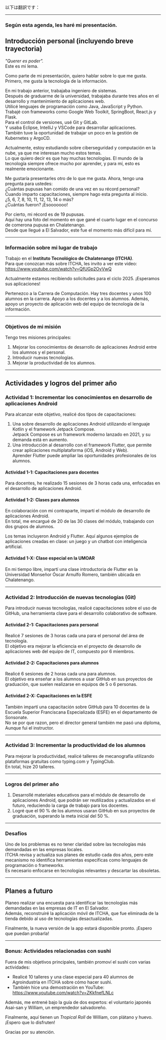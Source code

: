 以下は翻訳です：

---

### Según esta agenda, les haré mi presentación.  

## Introducción personal (incluyendo breve trayectoria)  
*"Querer es poder".*  
Este es mi lema.  

Como parte de mi presentación, quiero hablar sobre lo que me gusta.  
Primero, me gusta la tecnología de la información.  

En mi trabajo anterior, trabajaba ingeniero de sistemas.  
Después de graduarme de la universidad, trabajaba durante tres años en el desarrollo y mantenimiento de aplicaciones web.  
Utilicé lenguajes de programación como Java, JavaScript y Python.  
Trabajé con frameworks como Google Web Toolkit, SpringBoot, React.js y Flask.  
Para el control de versiones, usé Git y GitLab.  
Y usaba Eclipse, IntelliJ y VSCode para desarrollar aplicaciones.  
También tuve la oportunidad de trabajar un poco en la gestión de Kubernetes y ArgoCD.  

Actualmente, estoy estudiando sobre ciberseguridad y computación en la nube, ya que me interesan mucho estos temas.  
Lo que quiero decir es que hay muchas tecnologías.
El mundo de la tecnología siempre ofrece mucho por aprender, y para mí, esto es realmente emocionante.

Me gustaría presentarles otro de lo que me gusta.
Ahora, tengo una pregunta para ustedes:  
¿Cuántas pupusas han comido de una vez en su récord personal?  
Cuando imparto capacitaciones, siempre hago esta pregunta al inicio.  
¿5, 6, 7, 8, 10, 11, 12, 13, 14 o más?  
¿Cuántas fueron? ¡Esooooooo!  

Por cierto, mi récord es de 19 pupusas.  
Aquí hay una foto del momento en que gané el cuarto lugar en el concurso de comerona pupusa en Chalatenango.  
Desde que llegué a El Salvador, este fue el momento más difícil para mí.  

---

### Información sobre mi lugar de trabajo  
Trabajo en el **Instituto Tecnológico de Chalatenango (ITCHA)**.  
Para que conozcan más sobre ITCHA, les invito a ver este video:  
https://www.youtube.com/watch?v=QfUGp2OvVwQ  

Actualmente estamos recibiendo solicitudes para el ciclo 2025. ¡Esperamos sus aplicaciones!  

Pertenezco a la Carrera de Computación. Hay tres docentes y unos 100 alumnos en la carrera. Apoyo a los docentes y a los alumnos.
Además, apoyo un proyecto de aplicación web del equipo de tecnología de la información.

---

### Objetivos de mi misión  
Tengo tres misiones principales:  
1. Mejorar los conocimientos de desarrollo de aplicaciones Android entre los alumnos y el personal.  
2. Introducir nuevas tecnologías.  
3. Mejorar la productividad de los alumnos.  

---

## Actividades y logros del primer año  

### Actividad 1: Incrementar los conocimientos en desarrollo de aplicaciones Android  
Para alcanzar este objetivo, realicé dos tipos de capacitaciones:  
1. Una sobre desarrollo de aplicaciones Android utilizando el lenguaje Kotlin y el framework Jetpack Compose.  
   Jetpack Compose es un framework moderno lanzado en 2021, y su demanda está en aumento.  
2. Una introducción al desarrollo con el framework Flutter, que permite crear aplicaciones multiplataforma (iOS, Android y Web).  
   Aprender Flutter puede ampliar las oportunidades profesionales de los alumnos.  

#### Actividad 1-1: Capacitaciones para docentes  
Para docentes, he realizado 15 sesiones de 3 horas cada una, enfocadas en el desarrollo de aplicaciones Android.

#### Actividad 1-2: Clases para alumnos  
En colaboración con mi contraparte, impartí el módulo de desarrollo de aplicaciones Android.  
En total, me encargué de 20 de las 30 clases del módulo, trabajando con dos grupos de alumnos.  

Los temas incluyeron Android y Flutter. Aquí algunos ejemplos de aplicaciones creadas en clase: un juego y un chatbot con inteligencia artificial.  

#### Actividad 1-X: Clase especial en la UMOAR  
En mi tiempo libre, impartí una clase introductoria de Flutter en la Universidad Monseñor Óscar Arnulfo Romero, también ubicada en Chalatenango.  

---

### Actividad 2: Introducción de nuevas tecnologías (Git)  
Para introducir nuevas tecnologías, realicé capacitaciones sobre el uso de GitHub, una herramienta clave para el desarrollo colaborativo de software.  

#### Actividad 2-1: Capacitaciones para personal  
Realicé 7 sesiones de 3 horas cada una para el personal del área de tecnología.  
El objetivo era mejorar la eficiencia en el proyecto de desarrollo de aplicaciones web del equipo de IT, compuesto por 6 miembros.  

#### Actividad 2-2: Capacitaciones para alumnos  
Realicé 6 sesiones de 2 horas cada una para alumnos.  
El objetivo era enseñar a los alumnos a usar GitHub en sus proyectos de graduación, que suelen realizarse en equipos de 5 o 6 personas.  

#### Actividad 2-X: Capacitaciones en la ESFE  
También impartí una capacitación sobre GitHub para 10 docentes de la Escuela Superior Franciscana Especializada (ESFE) en el departamento de Sonsonate.  
No se por que razon, pero el director general también me pasó una diploma, Aunque fui el instructor.

---

### Actividad 3: Incrementar la productividad de los alumnos  
Para mejorar la productividad, realicé talleres de mecanografía utilizando plataformas gratuitas como typing.com y TypingClub.  
En total, hize 20 talleres.  

---

### Logros del primer año  
1. Desarrollé materiales educativos para el módulo de desarrollo de aplicaciones Android, que podrán ser reutilizados y actualizados en el futuro, reduciendo la carga de trabajo para los docentes.  
2. Logré que el 90 % de los alumnos usaran GitHub en sus proyectos de graduación, superando la meta inicial del 50 %.  

---

### Desafíos  
Uno de los problemas es no tener claridad sobre las tecnologías más demandadas en las empresas locales.  
ITCHA revisa y actualiza sus planes de estudio cada dos años, pero este mecanismo no identifica herramientas específicas como lenguajes de programación o frameworks.  
Es necesario enfocarse en tecnologías relevantes y descartar las obsoletas.  

---

## Planes a futuro  
Planeo realizar una encuesta para identificar las tecnologías más demandadas en las empresas de IT en El Salvador.  
Además, reconstruiré la aplicación móvil de ITCHA, que fue eliminada de la tienda debido al uso de tecnologías desactualizadas.  

Finalmente, la nueva versión de la app estará disponible pronto. ¡Espero que puedan probarla!  

---

### Bonus: Actividades relacionadas con sushi  
Fuera de mis objetivos principales, también promoví el sushi con varias actividades:  
- Realicé 10 talleres y una clase especial para 40 alumnos de Agroindustria en ITCHA sobre cómo hacer sushi.  
- También hice una demostración en YouTube:  
  https://www.youtube.com/watch?v=ZKkfnefLNLc  

Además, me entrené bajo la guía de dos expertos: el voluntario japonés Asai-san y William, un emprendedor salvadoreño.  

Finalmente, aquí tienen un *Tropical Roll* de William, con plátano y huevo. ¡Espero que lo disfruten!  

Gracias por su atención.  
